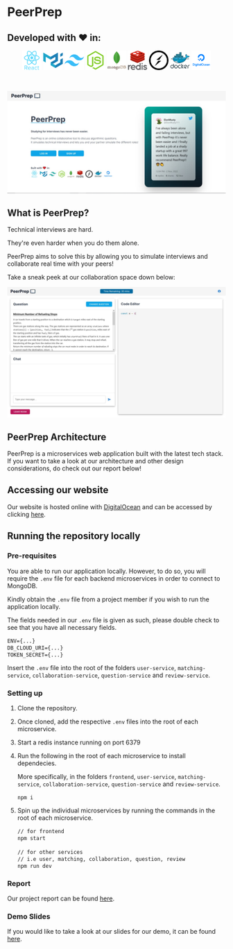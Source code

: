 # PeerPrep

## Developed with :heart: in:

<p align="center">
   <span>
      <img src="https://github.com/devicons/devicon/blob/master/icons/react/react-original-wordmark.svg" width="45px" alt="react" />
      <img src="https://github.com/devicons/devicon/blob/master/icons/materialui/materialui-original.svg" width="45px" alt="mui" />
      <img src="https://github.com/devicons/devicon/blob/master/icons/tailwindcss/tailwindcss-plain.svg" width="45px" alt="tailwind" />
      <img src="https://github.com/devicons/devicon/blob/master/icons/nodejs/nodejs-original.svg" width="45px" alt="nodejs" />
      <img src="https://github.com/devicons/devicon/blob/master/icons/mongodb/mongodb-original-wordmark.svg" width="45px" alt="mongodb" />
      <img src="https://github.com/devicons/devicon/blob/master/icons/redis/redis-original-wordmark.svg" width="45px" alt="redis" />
      <img src="https://github.com/devicons/devicon/blob/master/icons/socketio/socketio-original.svg" width="45px" alt="socketio" />
      <img src="https://github.com/devicons/devicon/blob/master/icons/docker/docker-original-wordmark.svg" width="45px" alt="docker" />
      <img src="https://github.com/devicons/devicon/blob/master/icons/digitalocean/digitalocean-original-wordmark.svg" width="45px" alt="digitalocean" />
   </span>
</p>

<br>

![](/docs/peerprep.jpg)

## What is PeerPrep?

Technical interviews are hard.

They're even harder when you do them alone.

PeerPrep aims to solve this by allowing you to simulate interviews and collaborate real time with your peers!

Take a sneak peek at our collaboration space down below:

![](/docs/collab.jpg)

## PeerPrep Architecture

PeerPrep is a microservices web application built with the latest tech stack. 
If you want to take a look at our architecture and other design considerations, 
do check out our report below!

## Accessing our website
Our website is hosted online with [DigitalOcean](https://www.digitalocean.com/) and can be accessed by clicking [here](http://www.peerprep.me).

## Running the repository locally

### Pre-requisites

You are able to run our application locally.
However, to do so, you will require the `.env` file for each backend microservices in order to connect to MongoDB.

Kindly obtain the `.env` file from a project member if you wish to run the application locally.

The fields needed in our `.env` file is given as such, please double check to see that you have all necessary fields.
```
ENV={...}
DB_CLOUD_URI={...}
TOKEN_SECRET={...}
```
Insert the `.env` file into the root of the folders `user-service`, `matching-service`, `collaboration-service`, `question-service` and `review-service`.

### Setting up

1. Clone the repository.
2. Once cloned, add the respective `.env` files into the root of each microservice.
3. Start a redis instance running on port 6379
4. Run the following in the root of each microservice to install dependecies.

   More specifically, in the folders `frontend`, `user-service`, `matching-service`, `collaboration-service`, `question-service` and `review-service`.
    ```
    npm i
    ```
5. Spin up the individual microservices by running the commands in the root of each microservice.
    ```
    // for frontend
    npm start

    // for other services
    // i.e user, matching, collaboration, question, review
    npm run dev
    ```
### Report
Our project report can be found [here](/docs/35-FinalReport.pdf).

### Demo Slides
If you would like to take a look at our slides for our demo, it can be found [here](/docs/PeerPrepDemoSlides.pdf).